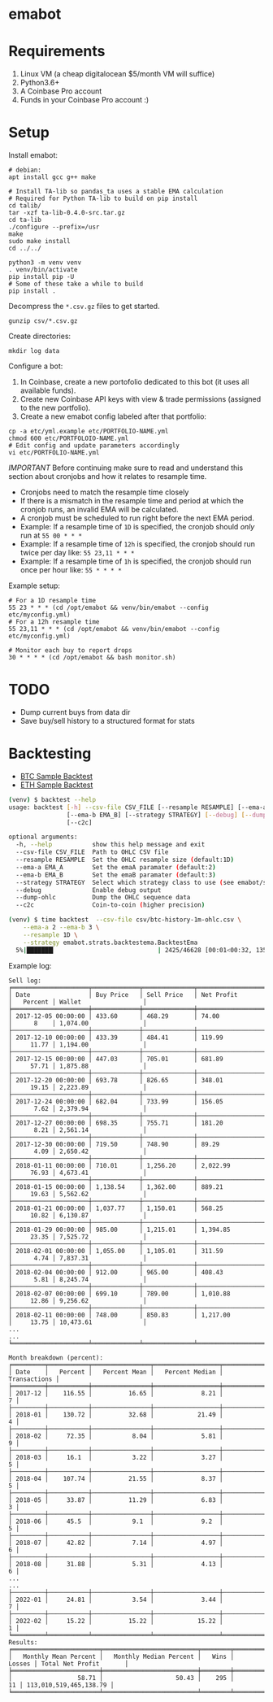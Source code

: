 # emabot

# Requirements

1. Linux VM (a cheap digitalocean $5/month VM will suffice)
2. Python3.6+
3. A Coinbase Pro account
4. Funds in your Coinbase Pro account :)

# Setup

Install emabot:
```
# debian:
apt install gcc g++ make

# Install TA-lib so pandas_ta uses a stable EMA calculation
# Required for Python TA-lib to build on pip install
cd talib/
tar -xzf ta-lib-0.4.0-src.tar.gz
cd ta-lib
./configure --prefix=/usr
make
sudo make install
cd ../../

python3 -m venv venv
. venv/bin/activate
pip install pip -U
# Some of these take a while to build
pip install .
```

Decompress the `*.csv.gz` files to get started.
```
gunzip csv/*.csv.gz
```

Create directories:
```
mkdir log data
```

Configure a bot:
1. In Coinbase, create a new portofolio dedicated to this bot (it uses all
   available funds).
2. Create new Coinbase API keys with view & trade permissions (assigned to the
   new portfolio).
3. Create a new emabot config labeled after that portfolio:
```
cp -a etc/yml.example etc/PORTFOLIO-NAME.yml
chmod 600 etc/PORTFOLOIO-NAME.yml
# Edit config and update parameters accordingly
vi etc/PORTFOLIO-NAME.yml
```

*IMPORTANT* Before continuing make sure to read and understand this section about cronjobs and
how it relates to resample time.

* Cronjobs need to match the resample time closely
* If there is a mismatch in the resample time and period at which the cronjob runs, an invalid EMA
  will be calculated.
* A cronjob must be scheduled to run right before the next EMA period.
* Example: If a resample time of `1D` is specified, the cronjob should _only_ run at
  `55 00 * * *`
* Example: If a resample time of `12h` is specified, the cronjob should run twice per day like:
  `55 23,11 * * *`
* Example: If a resample time of `1h` is specified, the cronjob should run once per hour like:
  `55 * * * *`


Example setup:
```
# For a 1D resample time
55 23 * * * (cd /opt/emabot && venv/bin/emabot --config etc/myconfig.yml)
# For a 12h resample time
55 23,11 * * * (cd /opt/emabot && venv/bin/emabot --config etc/myconfig.yml)

# Monitor each buy to report drops
30 * * * * (cd /opt/emabot && bash monitor.sh)
```
# TODO
- Dump current buys from data dir
- Save buy/sell history to a structured format for stats

# Backtesting
* [BTC Sample Backtest](/backtests/backtest-btc.log)
* [ETH Sample Backtest](/backtests/backtest-eth.log)
```bash
(venv) $ backtest --help
usage: backtest [-h] --csv-file CSV_FILE [--resample RESAMPLE] [--ema-a EMA_A]
                [--ema-b EMA_B] [--strategy STRATEGY] [--debug] [--dump-ohlc]
                [--c2c]

optional arguments:
  -h, --help           show this help message and exit
  --csv-file CSV_FILE  Path to OHLC CSV file
  --resample RESAMPLE  Set the OHLC resample size (default:1D)
  --ema-a EMA_A        Set the emaA paramater (default:2)
  --ema-b EMA_B        Set the emaB paramater (default:3)
  --strategy STRATEGY  Select which strategy class to use (see emabot/strats/)
  --debug              Enable debug output
  --dump-ohlc          Dump the OHLC sequence data
  --c2c                Coin-to-coin (higher precision)
```
```bash
(venv) $ time backtest  --csv-file csv/btc-history-1m-ohlc.csv \
    --ema-a 2 --ema-b 3 \
    --resample 1D \
    --strategy emabot.strats.backtestema.BacktestEma
  5%|███████▎                            | 2425/46628 [00:01<00:32, 1359.63it/s]
```

Example log:
```
Sell log:
╒═════════════════════╤═════════════╤══════════════╤═══════════════════════╤═══════════╤════════════════════════╕
│ Date                │ Buy Price   │ Sell Price   │ Net Profit            │   Percent │ Wallet                 │
╞═════════════════════╪═════════════╪══════════════╪═══════════════════════╪═══════════╪════════════════════════╡
│ 2017-12-05 00:00:00 │ 433.60      │ 468.29       │ 74.00                 │      8    │ 1,074.00               │
├─────────────────────┼─────────────┼──────────────┼───────────────────────┼───────────┼────────────────────────┤
│ 2017-12-10 00:00:00 │ 433.39      │ 484.41       │ 119.99                │     11.77 │ 1,194.00               │
├─────────────────────┼─────────────┼──────────────┼───────────────────────┼───────────┼────────────────────────┤
│ 2017-12-15 00:00:00 │ 447.03      │ 705.01       │ 681.89                │     57.71 │ 1,875.88               │
├─────────────────────┼─────────────┼──────────────┼───────────────────────┼───────────┼────────────────────────┤
│ 2017-12-20 00:00:00 │ 693.78      │ 826.65       │ 348.01                │     19.15 │ 2,223.89               │
├─────────────────────┼─────────────┼──────────────┼───────────────────────┼───────────┼────────────────────────┤
│ 2017-12-24 00:00:00 │ 682.04      │ 733.99       │ 156.05                │      7.62 │ 2,379.94               │
├─────────────────────┼─────────────┼──────────────┼───────────────────────┼───────────┼────────────────────────┤
│ 2017-12-27 00:00:00 │ 698.35      │ 755.71       │ 181.20                │      8.21 │ 2,561.14               │
├─────────────────────┼─────────────┼──────────────┼───────────────────────┼───────────┼────────────────────────┤
│ 2017-12-30 00:00:00 │ 719.50      │ 748.90       │ 89.29                 │      4.09 │ 2,650.42               │
├─────────────────────┼─────────────┼──────────────┼───────────────────────┼───────────┼────────────────────────┤
│ 2018-01-11 00:00:00 │ 710.01      │ 1,256.20     │ 2,022.99              │     76.93 │ 4,673.41               │
├─────────────────────┼─────────────┼──────────────┼───────────────────────┼───────────┼────────────────────────┤
│ 2018-01-15 00:00:00 │ 1,138.54    │ 1,362.00     │ 889.21                │     19.63 │ 5,562.62               │
├─────────────────────┼─────────────┼──────────────┼───────────────────────┼───────────┼────────────────────────┤
│ 2018-01-21 00:00:00 │ 1,037.77    │ 1,150.01     │ 568.25                │     10.82 │ 6,130.87               │
├─────────────────────┼─────────────┼──────────────┼───────────────────────┼───────────┼────────────────────────┤
│ 2018-01-29 00:00:00 │ 985.00      │ 1,215.01     │ 1,394.85              │     23.35 │ 7,525.72               │
├─────────────────────┼─────────────┼──────────────┼───────────────────────┼───────────┼────────────────────────┤
│ 2018-02-01 00:00:00 │ 1,055.00    │ 1,105.01     │ 311.59                │      4.74 │ 7,837.31               │
├─────────────────────┼─────────────┼──────────────┼───────────────────────┼───────────┼────────────────────────┤
│ 2018-02-04 00:00:00 │ 912.00      │ 965.00       │ 408.43                │      5.81 │ 8,245.74               │
├─────────────────────┼─────────────┼──────────────┼───────────────────────┼───────────┼────────────────────────┤
│ 2018-02-07 00:00:00 │ 699.10      │ 789.00       │ 1,010.88              │     12.86 │ 9,256.62               │
├─────────────────────┼─────────────┼──────────────┼───────────────────────┼───────────┼────────────────────────┤
│ 2018-02-11 00:00:00 │ 748.00      │ 850.83       │ 1,217.00              │     13.75 │ 10,473.61              │
...
...
╘═════════════════════╧═════════════╧══════════════╧═══════════════════════╧═══════════╧════════════════════════╛

Month breakdown (percent):
╒═════════╤═══════════╤════════════════╤══════════════════╤════════════════╕
│ Date    │   Percent │   Percent Mean │   Percent Median │   Transactions │
╞═════════╪═══════════╪════════════════╪══════════════════╪════════════════╡
│ 2017-12 │    116.55 │          16.65 │             8.21 │              7 │
├─────────┼───────────┼────────────────┼──────────────────┼────────────────┤
│ 2018-01 │    130.72 │          32.68 │            21.49 │              4 │
├─────────┼───────────┼────────────────┼──────────────────┼────────────────┤
│ 2018-02 │     72.35 │           8.04 │             5.81 │              9 │
├─────────┼───────────┼────────────────┼──────────────────┼────────────────┤
│ 2018-03 │     16.1  │           3.22 │             3.27 │              5 │
├─────────┼───────────┼────────────────┼──────────────────┼────────────────┤
│ 2018-04 │    107.74 │          21.55 │             8.37 │              5 │
├─────────┼───────────┼────────────────┼──────────────────┼────────────────┤
│ 2018-05 │     33.87 │          11.29 │             6.83 │              3 │
├─────────┼───────────┼────────────────┼──────────────────┼────────────────┤
│ 2018-06 │     45.5  │           9.1  │             9.2  │              5 │
├─────────┼───────────┼────────────────┼──────────────────┼────────────────┤
│ 2018-07 │     42.82 │           7.14 │             4.97 │              6 │
├─────────┼───────────┼────────────────┼──────────────────┼────────────────┤
│ 2018-08 │     31.88 │           5.31 │             4.13 │              6 │
...
...
├─────────┼───────────┼────────────────┼──────────────────┼────────────────┤
│ 2022-01 │     24.81 │           3.54 │             3.44 │              7 │
├─────────┼───────────┼────────────────┼──────────────────┼────────────────┤
│ 2022-02 │     15.22 │          15.22 │            15.22 │              1 │
╘═════════╧═══════════╧════════════════╧══════════════════╧════════════════╛
Results:
╒════════════════════════╤══════════════════════════╤════════╤══════════╤════════════════════════╕
│   Monthly Mean Percent │   Monthly Median Percent │   Wins │   Losses │ Total Net Profit       │
╞════════════════════════╪══════════════════════════╪════════╪══════════╪════════════════════════╡
│                  58.71 │                    50.43 │    295 │       11 │ 113,010,519,465,138.79 │
╘════════════════════════╧══════════════════════════╧════════╧══════════╧════════════════════════╛
```
